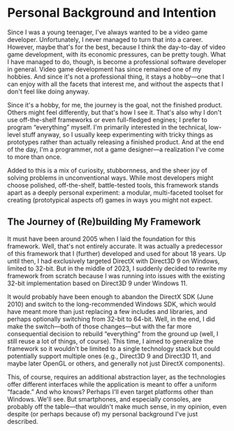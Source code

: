 
# Personal Background and Intention

Since I was a young teenager, I've always wanted to be a video game developer.
Unfortunately, I never managed to turn that into a career.
However, maybe that's for the best, because I think the day-to-day of video game development, with its economic pressures, can be pretty tough.
What I have managed to do, though, is become a professional software developer in general.
Video game development has since remained one of my hobbies.
And since it's not a professional thing, it stays a hobby&mdash;one that I can enjoy with all the facets that interest me, and without the aspects that I don't feel like doing anyway.

Since it's a hobby, for me, the journey is the goal, not the finished product.
Others might feel differently, but that's how I see it.
That's also why I don't use off-the-shelf frameworks or even full-fledged engines;
I prefer to program &ldquo;everything&rdquo; myself.
I'm primarily interested in the technical, low-level stuff anyway, so
I usually keep experimenting with tricky things as prototypes rather than actually releasing a finished product.
And at the end of the day, I'm a programmer, not a game designer&mdash;a realization I've come to more than once.

Added to this is a mix of curiosity, stubbornness, and the sheer joy of solving problems in unconventional ways.
While most developers might choose polished, off-the-shelf, battle-tested tools,
this framework stands apart as a deeply personal experiment: a modular, multi-faceted toolset for creating (prototypical aspects of) games in ways you might not expect.

## The Journey of (Re)building My Framework

It must have been around 2005 when I laid the foundation for this framework.
Well, that's not entirely accurate.
It was actually a predecessor of this framework that I (further) developed and used for about 18 years.
Up until then, I had exclusively targeted DirectX with Direct3D 9 on Windows, limited to 32-bit.
But in the middle of 2023, I suddenly decided to rewrite my framework from scratch because I was running into issues with the existing 32-bit implementation based on Direct3D 9 under Windows 11.

It would probably have been enough to abandon the DirectX SDK (June 2010) and switch to the long-recommended Windows SDK, which would have meant more than just replacing a few includes and libraries, and perhaps optionally switching from 32-bit to 64-bit.
Well, in the end, I did make the switch&mdash;both of those changes&mdash;but with the far more consequential decision to rebuild &ldquo;everything&rdquo; from the ground up (well, I still reuse a lot of things, of course).
This time, I aimed to generalize the framework so it wouldn't be limited to a single technology stack but could potentially support multiple ones (e.g., Direct3D 9 and Direct3D 11, and maybe later OpenGL or others, and generally not just DirectX components).

This, of course, requires an additional abstraction layer, as the technologies offer different interfaces while the application is meant to offer a uniform &ldquo;facade.&rdquo;
And who knows? Perhaps I'll even target platforms other than Windows. We'll see.
But smartphones, and especially consoles, are probably off the table&mdash;that wouldn't make much sense, in my opinion, even despite (or perhaps because of) my personal background I've just described.
